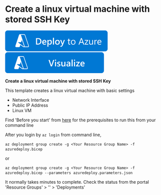 # Create a linux virtual machine with stored SSH Key

[![Deploy To Azure](https://raw.githubusercontent.com/Azure/azure-quickstart-templates/master/1-CONTRIBUTION-GUIDE/images/deploytoazure.svg)](https://portal.azure.com/#create/Microsoft.Template/uri/https%3A%2F%2Fraw.githubusercontent.com%2Fnudbeach%2Fdata-platform-migration%2Fmain%2Fmodules%2Fcreate-vm-simple-linux-with-stored-publickey%2Fazuredeploy.json)
[![Visualize](https://raw.githubusercontent.com/Azure/azure-quickstart-templates/master/1-CONTRIBUTION-GUIDE/images/visualizebutton.svg)](http://armviz.io/#/?load=https%3A%2F%2Fraw.githubusercontent.com%2Fnudbeach%2Fdata-platform-migration%2Fmain%2Fmodules%2Fcreate-vm-simple-linux-with-stored-publickey%2Fazuredeploy.json)


**Create a linux virtual machine with stored SSH Key**

This template creates a linux virtual machine with basic settings

- Network Interface 
- Public IP Address
- Linux VM

Find 'Before you start' from [here](../../README.md#before-you-start) for the prerequisites to run this from your command line

After you login by `az login` from command line,

```command
az deployment group create -g <Your Resource Group Name> -f azuredeploy.bicep
```

or 

```command
az deployment group create -g <Your Resource Group Name> -f azuredeploy.bicep --parameters azuredeploy.parameters.json
```

It normally takes minutes to complete. Check the status from the portal 'Resource Groups' > '<Your Resource Group>' > 'Deployments'